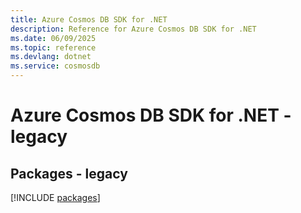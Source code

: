 ```yaml
---
title: Azure Cosmos DB SDK for .NET
description: Reference for Azure Cosmos DB SDK for .NET
ms.date: 06/09/2025
ms.topic: reference
ms.devlang: dotnet
ms.service: cosmosdb
---
```

# Azure Cosmos DB SDK for .NET - legacy
## Packages - legacy
[!INCLUDE [packages](cosmos-db-index.md)]
